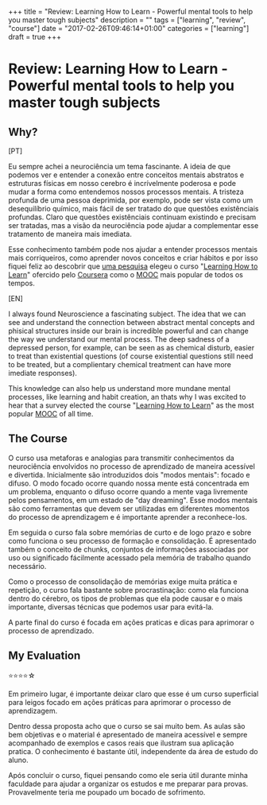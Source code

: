 +++
title = "Review: Learning How to Learn - Powerful mental tools to help you master tough subjects"
description = ""
tags = ["learning", "review", "course"]
date = "2017-02-26T09:46:14+01:00"
categories = ["learning"]
draft = true
+++

# Review: Learning How to Learn - Powerful mental tools to help you master tough subjects

## Why?

[PT]

Eu sempre achei a neurociência um tema fascinante. A ideia de que podemos ver e entender a conexão entre conceitos mentais abstratos e estruturas físicas em nosso cerebro é incrívelmente poderosa e pode mudar a forma como entendemos nossos processos mentais. A tristeza profunda de uma pessoa deprimida, por exemplo, pode ser vista como um desequilíbrio químico, mais fácil de ser tratado do que questões existênciais profundas. Claro que questões existênciais continuam existindo e precisam ser tratadas, mas a visão da neurociência pode ajudar a complementar esse tratamento de maneira mais imediata. 

Esse conhecimento também pode nos ajudar a entender processos mentais mais corriqueiros, como aprender novos conceitos e criar hábitos e por isso fiquei feliz ao descobrir que [uma pesquisa](https://www.onlinecoursereport.com/the-50-most-popular-moocs-of-all-time/) elegeu o curso "[Learning How to Learn](https://www.coursera.org/learn/learning-how-to-learn)" ofercido pelo [Coursera](https://www.coursera.org/) como o [MOOC](https://en.wikipedia.org/wiki/Massive_open_online_course) mais popular de todos os tempos.

[EN]

I always found Neuroscience a fascinating subject. The idea that we can see and understand the connection between abstract mental concepts and phisical structures inside our brain is incredible powerful and can change the way we understand our mental process. The deep sadness of a depressed person, for example, can be seen as as chemical disturb, easier to treat than existential questions (of course existential questions still need to be treated, but a complientary chemical treatment can have more imediate responses).

This knowledge can also help us understand more mundane mental processes, like learning and habit creation, an thats why I was excited to hear that a survey elected the course "[Learning How to Learn](https://www.coursera.org/learn/learning-how-to-learn)" as the most popular [MOOC](https://en.wikipedia.org/wiki/Massive_open_online_course) of all time.

## The Course

O curso usa metaforas e analogias para transmitir conhecimentos da neurociência envolvidos no processo de aprendizado de maneira acessível e divertida. Inicialmente são introduzidos dois "modos mentais": focado e difuso. O modo focado ocorre quando nossa mente está concentrada em um problema, enquanto o difuso ocorre quando a mente vaga livremente pelos pensamentos, em um estado de "day dreaming". Esse modos mentais são como ferramentas que devem ser utilizadas em diferentes momentos do processo de aprendizagem e é importante aprender a reconhece-los.

Em seguida o curso fala sobre memórias de curto e de logo prazo e sobre como funciona o seu processo de formação e consolidação. É apresentado também o conceito de chunks, conjuntos de informações associadas por uso ou significado fácilmente acessado pela memória de trabalho quando necessário.

Como o processo de consolidação de memórias exige muita prática e repetição, o curso fala bastante sobre procrastinação: como ela funciona dentro do cérebro, os tipos de problemas que ela pode causar e o mais importante, diversas técnicas que podemos usar para evitá-la. 

A parte final do curso é focada em ações praticas e dicas para aprimorar o processo de aprendizado.

## My Evaluation

⭐️⭐️⭐️⭐️☆

Em primeiro lugar, é importante deixar claro que esse é um curso superficial para leigos focado em ações práticas para aprimorar o processo de aprendizagem.

Dentro dessa proposta acho que o curso se sai muito bem. As aulas são bem objetivas e o material é apresentado de maneira acessível e sempre acompanhado de exemplos e casos reais que ilustram sua aplicação pratica. O conhecimento é bastante útil, independente da área de estudo do aluno.

Após concluir o curso, fiquei pensando como ele seria útil durante minha faculdade para ajudar a organizar os estudos e me preparar para provas. Provavelmente teria me poupado um bocado de sofrimento.

